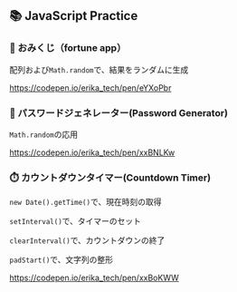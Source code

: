## 📚 JavaScript Practice

### 🔮 おみくじ（fortune app）
配列および`Math.random`で、結果をランダムに生成

https://codepen.io/erika_tech/pen/eYXoPbr


### 🔧 パスワードジェネレーター(Password Generator)
`Math.random`の応用

https://codepen.io/erika_tech/pen/xxBNLKw


### ⏱️ カウントダウンタイマー(Countdown Timer)
`new Date().getTime()`で、現在時刻の取得

`setInterval()`で、タイマーのセット

`clearInterval()`で、カウントダウンの終了

`padStart()`で、文字列の整形

https://codepen.io/erika_tech/pen/xxBoKWW